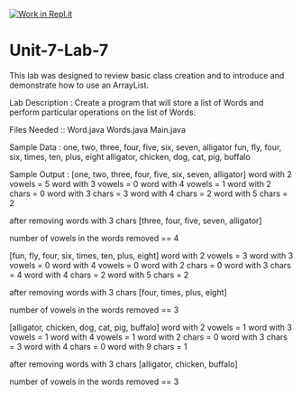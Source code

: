 [![Work in Repl.it](https://classroom.github.com/assets/work-in-replit-14baed9a392b3a25080506f3b7b6d57f295ec2978f6f33ec97e36a161684cbe9.svg)](https://classroom.github.com/online_ide?assignment_repo_id=4247816&assignment_repo_type=AssignmentRepo)
# Unit-7-Lab-7
This lab was designed to review basic class creation and to introduce and demonstrate how to use an ArrayList.  


Lab Description :   Create a program that will store a list of Words and perform particular operations on the list of Words.


Files Needed ::
Word.java
Words.java
Main.java

Sample Data : 
one, two, three, four, five, six, seven, alligator
fun, fly, four, six, times, ten, plus, eight
alligator, chicken, dog, cat, pig, buffalo


Sample Output : 
[one, two, three, four, five, six, seven, alligator]
word with 2 vowels = 5
word with 3 vowels = 0
word with 4 vowels = 1
word with 2 chars = 0
word with 3 chars = 3
word with 4 chars = 2
word with 5 chars = 2

after removing words with 3 chars 
[three, four, five, seven, alligator]

number of vowels in the words removed == 4



[fun, fly, four, six, times, ten, plus, eight]
word with 2 vowels = 3
word with 3 vowels = 0
word with 4 vowels = 0
word with 2 chars = 0
word with 3 chars = 4
word with 4 chars = 2
word with 5 chars = 2

after removing words with 3 chars 
[four, times, plus, eight]

number of vowels in the words removed == 3



[alligator, chicken, dog, cat, pig, buffalo]
word with 2 vowels = 1
word with 3 vowels = 1
word with 4 vowels = 1
word with 2 chars = 0
word with 3 chars = 3
word with 4 chars = 0
word with 9 chars = 1

after removing words with 3 chars 
[alligator, chicken, buffalo]

number of vowels in the words removed == 3
